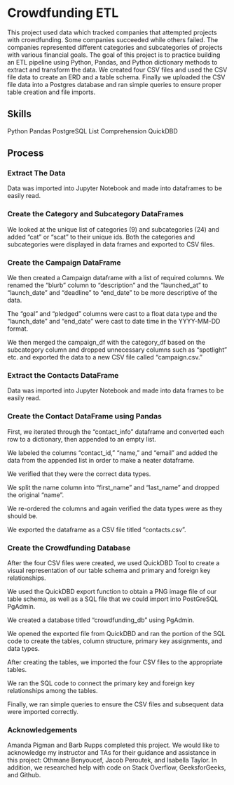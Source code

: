 # Crowdfunding ETL
This project used data which tracked companies that attempted projects with crowdfunding. Some companies succeeded while others failed. The companies represented different categories and subcategories of projects with various financial goals. The goal of this project is to practice building an ETL pipeline using Python, Pandas, and Python dictionary methods to extract and transform the data. We created four CSV files and used the CSV file data to create an ERD and a table schema. Finally we uploaded the CSV file data into a Postgres database and ran simple queries to ensure proper table creation and file imports.

## Skills
Python
Pandas
PostgreSQL
List Comprehension
QuickDBD

## Process
### Extract The Data
Data was imported into Jupyter Notebook and made into dataframes to be easily read. 


### Create the Category and Subcategory DataFrames
We looked at the unique list of categories (9) and subcategories (24) and added “cat” or “scat” to their unique ids. Both the categories and subcategories were displayed in data frames and exported to CSV files.


### Create the Campaign DataFrame
We then created a Campaign dataframe with a list of required columns. We renamed the “blurb” column to “description” and the “launched_at” to “launch_date” and “deadline” to “end_date” to be more descriptive of the data.

The “goal” and “pledged” columns were cast to a float data type and the “launch_date” and “end_date” were cast to date time in the YYYY-MM-DD format.

We then merged the campaign_df with the category_df based on the subcategory column and dropped unnecessary columns such as “spotlight” etc. and exported the data to a new CSV file called “campaign.csv.”


### Extract the Contacts DataFrame
Data was imported into Jupyter Notebook and made into data frames to be easily read. 


### Create the Contact DataFrame using Pandas
First, we iterated through the “contact_info” dataframe and converted each row to a dictionary, then appended to an empty list. 

We labeled the columns “contact_id,” “name,” and “email” and added the data from the appended list in order to make a neater dataframe. 

We verified that they were the correct data types. 

We split the name column into “first_name” and “last_name” and dropped the original “name”. 

We re-ordered the columns and again verified the data types were as they should be. 

We exported the dataframe as a CSV file titled “contacts.csv”.


### Create the Crowdfunding Database
After the four CSV files were created, we used QuickDBD Tool to create a visual representation of our table schema and primary and foreign key relationships. 

We used the QuickDBD export function to obtain a PNG image file of our table schema, as well as a SQL file that we could import into PostGreSQL PgAdmin. 

We created a database titled “crowdfunding_db” using PgAdmin. 

We opened the exported file from QuickDBD and ran the portion of the SQL code to create the tables, column structure, primary key assignments, and data types. 

After creating the tables, we imported the four CSV files to the appropriate tables. 

We ran the SQL code to connect the primary key and foreign key relationships among the tables. 

Finally, we ran simple queries to ensure the CSV files and subsequent data were imported correctly.


###  Acknowledgements
Amanda Pigman and Barb Rupps completed this project. We would like to acknowledge my instructor and TAs for their guidance and assistance in this project: Othmane Benyoucef, Jacob Peroutek, and Isabella Taylor. In addition, we researched help with code on Stack Overflow, GeeksforGeeks, and Github.
